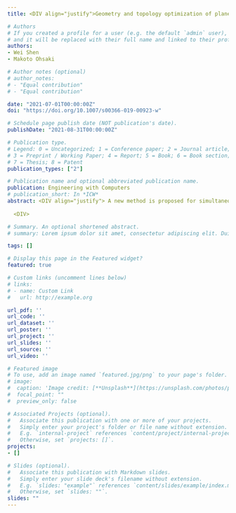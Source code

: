 ```yaml
---
title: <DIV align="justify">Geometry and topology optimization of plane frames for compliance minimization using force density method for geometry model<DIV>

# Authors
# If you created a profile for a user (e.g. the default `admin` user), write the username (folder name) here 
# and it will be replaced with their full name and linked to their profile.
authors:
- Wei Shen
- Makoto Ohsaki

# Author notes (optional)
# author_notes:
# - "Equal contribution"
# - "Equal contribution"

date: "2021-07-01T00:00:00Z"
doi: "https://doi.org/10.1007/s00366-019-00923-w"

# Schedule page publish date (NOT publication's date).
publishDate: "2021-08-31T00:00:00Z"

# Publication type.
# Legend: 0 = Uncategorized; 1 = Conference paper; 2 = Journal article;
# 3 = Preprint / Working Paper; 4 = Report; 5 = Book; 6 = Book section;
# 7 = Thesis; 8 = Patent
publication_types: ["2"]

# Publication name and optional abbreviated publication name.
publication: Engineering with Computers
# publication_short: In *ICW*
abstract: <DIV align="justify"> A new method is proposed for simultaneous optimization of shape, topology and cross section of plane frames. Compliance against specified loads is minimized under constraint on structural volume. Difficulties caused by the melting nodes can be alleviated to some extent by introducing force density as design variables for defining the geometry, where the side constraints are assigned for force density to indirectly avoid the existence of extremely short members. Force density method is applied to an auxiliary cable-net model with different boundary and loading conditions so that the regularity of force density matrix is ensured by positive force densities. Sensitivity coefficients of the objective and constraint functions with respect to the design variables are also explicitly calculated. After the optimal geometry of the frame is obtained, the topology is further improved by removing the thin members and combining closely spaced nodes. It is demonstrated in the numerical examples of three types of frames that rational geometry and topology can be achieved using the proposed method, and the effect of bending moment on the optimal solution is also discussed.
  
  <DIV>

# Summary. An optional shortened abstract.
# summary: Lorem ipsum dolor sit amet, consectetur adipiscing elit. Duis posuere tellus ac convallis placerat. Proin tincidunt magna sed ex sollicitudin condimentum.

tags: []

# Display this page in the Featured widget?
featured: true

# Custom links (uncomment lines below)
# links:
# - name: Custom Link
#   url: http://example.org

url_pdf: ''
url_code: ''
url_dataset: ''
url_poster: ''
url_project: ''
url_slides: ''
url_source: ''
url_video: ''

# Featured image
# To use, add an image named `featured.jpg/png` to your page's folder. 
# image:
#  caption: 'Image credit: [**Unsplash**](https://unsplash.com/photos/pLCdAaMFLTE)'
#  focal_point: ""
#  preview_only: false

# Associated Projects (optional).
#   Associate this publication with one or more of your projects.
#   Simply enter your project's folder or file name without extension.
#   E.g. `internal-project` references `content/project/internal-project/index.md`.
#   Otherwise, set `projects: []`.
projects:
- []

# Slides (optional).
#   Associate this publication with Markdown slides.
#   Simply enter your slide deck's filename without extension.
#   E.g. `slides: "example"` references `content/slides/example/index.md`.
#   Otherwise, set `slides: ""`.
slides: ""
---
```

